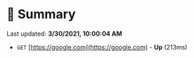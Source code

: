 # 📖 Summary
Last updated: **3/30/2021, 10:00:04 AM**

- `GET` [https://google.com](https://google.com) - **Up** (213ms)
